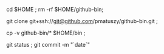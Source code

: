 cd $HOME ; rm -rf $HOME/github-bin;

git clone git+ssh://git@github.com/pmatuszy/github-bin.git ;

cp -v github-bin/* $HOME/bin ;

git status ; git commit -m "\`date\`"
